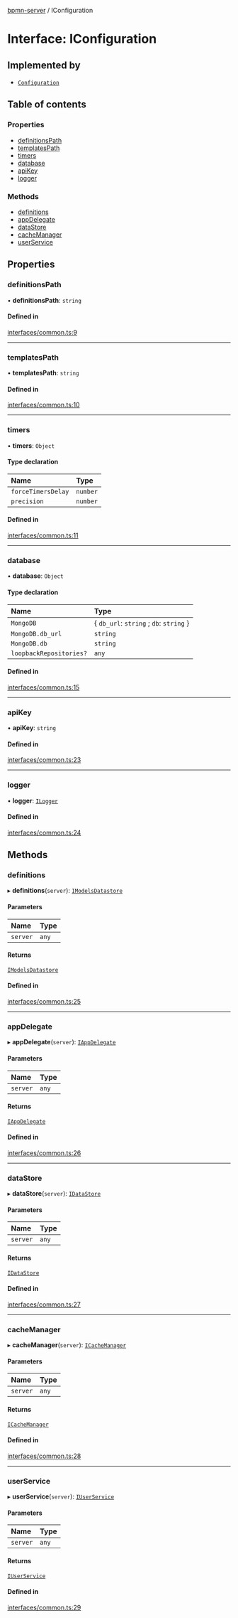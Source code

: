 [bpmn-server](../API.md) / IConfiguration

# Interface: IConfiguration

## Implemented by

- [`Configuration`](../classes/Configuration.md)

## Table of contents

### Properties

- [definitionsPath](IConfiguration.md#definitionspath)
- [templatesPath](IConfiguration.md#templatespath)
- [timers](IConfiguration.md#timers)
- [database](IConfiguration.md#database)
- [apiKey](IConfiguration.md#apikey)
- [logger](IConfiguration.md#logger)

### Methods

- [definitions](IConfiguration.md#definitions)
- [appDelegate](IConfiguration.md#appdelegate)
- [dataStore](IConfiguration.md#datastore)
- [cacheManager](IConfiguration.md#cachemanager)
- [userService](IConfiguration.md#userservice)

## Properties

### definitionsPath

• **definitionsPath**: `string`

#### Defined in

[interfaces/common.ts:9](https://github.com/bpmnServer/bpmn-server/blob/637b6d1/src/interfaces/common.ts#L9)

___

### templatesPath

• **templatesPath**: `string`

#### Defined in

[interfaces/common.ts:10](https://github.com/bpmnServer/bpmn-server/blob/637b6d1/src/interfaces/common.ts#L10)

___

### timers

• **timers**: `Object`

#### Type declaration

| Name | Type |
| :------ | :------ |
| `forceTimersDelay` | `number` |
| `precision` | `number` |

#### Defined in

[interfaces/common.ts:11](https://github.com/bpmnServer/bpmn-server/blob/637b6d1/src/interfaces/common.ts#L11)

___

### database

• **database**: `Object`

#### Type declaration

| Name | Type |
| :------ | :------ |
| `MongoDB` | \{ `db_url`: `string` ; `db`: `string`  } |
| `MongoDB.db_url` | `string` |
| `MongoDB.db` | `string` |
| `loopbackRepositories?` | `any` |

#### Defined in

[interfaces/common.ts:15](https://github.com/bpmnServer/bpmn-server/blob/637b6d1/src/interfaces/common.ts#L15)

___

### apiKey

• **apiKey**: `string`

#### Defined in

[interfaces/common.ts:23](https://github.com/bpmnServer/bpmn-server/blob/637b6d1/src/interfaces/common.ts#L23)

___

### logger

• **logger**: [`ILogger`](ILogger.md)

#### Defined in

[interfaces/common.ts:24](https://github.com/bpmnServer/bpmn-server/blob/637b6d1/src/interfaces/common.ts#L24)

## Methods

### definitions

▸ **definitions**(`server`): [`IModelsDatastore`](IModelsDatastore.md)

#### Parameters

| Name | Type |
| :------ | :------ |
| `server` | `any` |

#### Returns

[`IModelsDatastore`](IModelsDatastore.md)

#### Defined in

[interfaces/common.ts:25](https://github.com/bpmnServer/bpmn-server/blob/637b6d1/src/interfaces/common.ts#L25)

___

### appDelegate

▸ **appDelegate**(`server`): [`IAppDelegate`](IAppDelegate.md)

#### Parameters

| Name | Type |
| :------ | :------ |
| `server` | `any` |

#### Returns

[`IAppDelegate`](IAppDelegate.md)

#### Defined in

[interfaces/common.ts:26](https://github.com/bpmnServer/bpmn-server/blob/637b6d1/src/interfaces/common.ts#L26)

___

### dataStore

▸ **dataStore**(`server`): [`IDataStore`](IDataStore.md)

#### Parameters

| Name | Type |
| :------ | :------ |
| `server` | `any` |

#### Returns

[`IDataStore`](IDataStore.md)

#### Defined in

[interfaces/common.ts:27](https://github.com/bpmnServer/bpmn-server/blob/637b6d1/src/interfaces/common.ts#L27)

___

### cacheManager

▸ **cacheManager**(`server`): [`ICacheManager`](ICacheManager.md)

#### Parameters

| Name | Type |
| :------ | :------ |
| `server` | `any` |

#### Returns

[`ICacheManager`](ICacheManager.md)

#### Defined in

[interfaces/common.ts:28](https://github.com/bpmnServer/bpmn-server/blob/637b6d1/src/interfaces/common.ts#L28)

___

### userService

▸ **userService**(`server`): [`IUserService`](IUserService.md)

#### Parameters

| Name | Type |
| :------ | :------ |
| `server` | `any` |

#### Returns

[`IUserService`](IUserService.md)

#### Defined in

[interfaces/common.ts:29](https://github.com/bpmnServer/bpmn-server/blob/637b6d1/src/interfaces/common.ts#L29)
